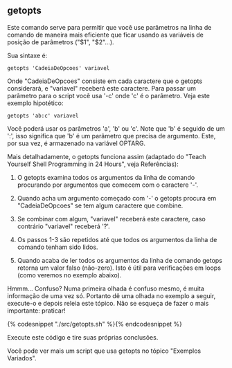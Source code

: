 ## getopts

Este comando serve para permitir que você use parâmetros na linha de
comando de maneira mais eficiente que ficar usando as variáveis de posição
de parâmetros ("$1", "$2"...). 

Sua sintaxe é:

    getopts 'CadeiaDeOpcoes' variavel

Onde "CadeiaDeOpcoes" consiste em cada caractere que o getopts
considerará, e "variavel" receberá este caractere. Para passar um
parâmetro para o script você usa '-c' onde 'c' é o parâmetro. Veja este
exemplo hipotético:

    getopts 'ab:c' variavel

Você poderá usar os parâmetros 'a', 'b' ou 'c'. Note que 'b' é seguido
de um ':', isso significa que 'b' é um parâmetro que precisa de
argumento. Este, por sua vez, é armazenado na variável OPTARG.

Mais detalhadamente, o getopts funciona assim (adaptado do "Teach
Yourself Shell Programming in 24 Hours", veja Referências):

1. O getopts examina todos os argumentos da linha de comando
procurando por argumentos que comecem com o caractere '-'.

2. Quando acha um argumento começado com '-' o getopts procura
em "CadeiaDeOpcoes" se tem algum caractere que combine.

3. Se combinar com algum, "variavel" receberá este caractere,
caso contrário "variavel" receberá '?'.

4. Os passos 1-3 são repetidos até que todos os argumentos da
linha de comando tenham sido lidos.

5. Quando acaba de ler todos os argumentos da linha de comando
getops retorna um valor falso (não-zero). Isto é útil para
verificações em loops (como veremos no exemplo abaixo).


Hmmm... Confuso? Numa primeira olhada é confuso mesmo, é muita
informação de uma vez só. Portanto dê uma olhada no exemplo a seguir,
execute-o e depois releia este tópico. Não se esqueça de fazer o mais
importante: praticar!


{% codesnippet "./src/getopts.sh" %}{% endcodesnippet %}

Execute este código e tire suas próprias conclusões.

Você pode ver mais um script que usa getopts no tópico "Exemplos Variados".

